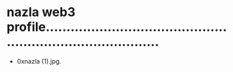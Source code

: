 # nazla web3 profile.................................................................................
- 0xnazla (1).jpg.
